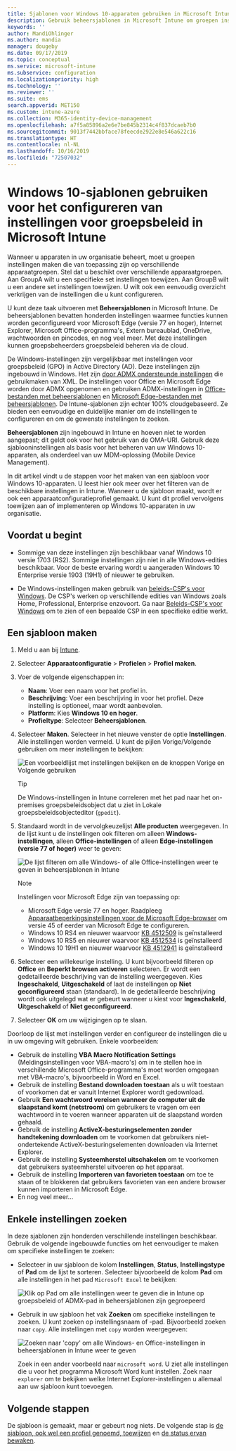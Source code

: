 ```yaml
---
title: Sjablonen voor Windows 10-apparaten gebruiken in Microsoft Intune - Azure | Microsoft Docs
description: Gebruik beheersjablonen in Microsoft Intune om groepen instellingen te maken voor Windows 10-apparaten. Gebruik deze instellingen in een apparaatconfiguratieprofiel om Office-programma's en Microsoft Edge te beheren, functies in Internet Explorer te beveiligen, toegang tot OneDrive te beheren, Extern bureaublad-functies te gebruiken, automatisch afspelen in te schakelen, instellingen voor energiebeheer in te stellen, afdrukken via HTTP te gebruiken, verschillende aanmeldingsopties te gebruiken en de grootte van het gebeurtenislogboek te beheren.
keywords: ''
author: MandiOhlinger
ms.author: mandia
manager: dougeby
ms.date: 09/17/2019
ms.topic: conceptual
ms.service: microsoft-intune
ms.subservice: configuration
ms.localizationpriority: high
ms.technology: ''
ms.reviewer: ''
ms.suite: ems
search.appverid: MET150
ms.custom: intune-azure
ms.collection: M365-identity-device-management
ms.openlocfilehash: a7f5a85896a2e6e7be845b2314c4f837dcaeb7b0
ms.sourcegitcommit: 9013f7442bbface78feecde2922e8e546a622c16
ms.translationtype: HT
ms.contentlocale: nl-NL
ms.lasthandoff: 10/16/2019
ms.locfileid: "72507032"
---
```

# <a name="use-windows-10-templates-to-configure-group-policy-settings-in-microsoft-intune"></a>Windows 10-sjablonen gebruiken voor het configureren van instellingen voor groepsbeleid in Microsoft Intune

Wanneer u apparaten in uw organisatie beheert, moet u groepen instellingen maken die van toepassing zijn op verschillende apparaatgroepen. Stel dat u beschikt over verschillende apparaatgroepen. Aan GroupA wilt u een specifieke set instellingen toewijzen. Aan GroupB wilt u een andere set instellingen toewijzen. U wilt ook een eenvoudig overzicht verkrijgen van de instellingen die u kunt configureren.

U kunt deze taak uitvoeren met **Beheersjablonen** in Microsoft Intune. De beheersjablonen bevatten honderden instellingen waarmee functies kunnen worden geconfigureerd voor Microsoft Edge (versie 77 en hoger), Internet Explorer, Microsoft Office-programma's, Extern bureaublad, OneDrive, wachtwoorden en pincodes, en nog veel meer. Met deze instellingen kunnen groepsbeheerders groepsbeleid beheren via de cloud.

De Windows-instellingen zijn vergelijkbaar met instellingen voor groepsbeleid (GPO) in Active Directory (AD). Deze instellingen zijn ingebouwd in Windows. Het zijn [door ADMX ondersteunde instellingen](https://docs.microsoft.com/windows/client-management/mdm/understanding-admx-backed-policies) die gebruikmaken van XML. De instellingen voor Office en Microsoft Edge worden door ADMX opgenomen en gebruiken ADMX-instellingen in [Office-bestanden met beheersjablonen](https://www.microsoft.com/download/details.aspx?id=49030) en [Microsoft Edge-bestanden met beheersjablonen](https://www.microsoftedgeinsider.com/enterprise). De Intune-sjablonen zijn echter 100% cloudgebaseerd. Ze bieden een eenvoudige en duidelijke manier om de instellingen te configureren en om de gewenste instellingen te zoeken.

**Beheersjablonen** zijn ingebouwd in Intune en hoeven niet te worden aangepast; dit geldt ook voor het gebruik van de OMA-URI. Gebruik deze sjablooninstellingen als basis voor het beheren van uw Windows 10-apparaten, als onderdeel van uw MDM-oplossing (Mobile Device Management).

In dit artikel vindt u de stappen voor het maken van een sjabloon voor Windows 10-apparaten. U leest hier ook meer over het filteren van de beschikbare instellingen in Intune. Wanneer u de sjabloon maakt, wordt er ook een apparaatconfiguratieprofiel gemaakt. U kunt dit profiel vervolgens toewijzen aan of implementeren op Windows 10-apparaten in uw organisatie.

## <a name="before-you-begin"></a>Voordat u begint

- Sommige van deze instellingen zijn beschikbaar vanaf Windows 10 versie 1703 (RS2). Sommige instellingen zijn niet in alle Windows-edities beschikbaar. Voor de beste ervaring wordt u aangeraden Windows 10 Enterprise versie 1903 (19H1) of nieuwer te gebruiken.

- De Windows-instellingen maken gebruik van [beleids-CSP's voor Windows](https://docs.microsoft.com/windows/client-management/mdm/policy-configuration-service-provider#policies-supported-by-group-policy-and-admx-backed-policies). De CSP's werken op verschillende edities van Windows zoals Home, Professional, Enterprise enzovoort. Ga naar [Beleids-CSP's voor Windows](https://docs.microsoft.com/windows/client-management/mdm/policy-configuration-service-provider#policies-supported-by-group-policy-and-admx-backed-policies) om te zien of een bepaalde CSP in een specifieke editie werkt.

## <a name="create-a-template"></a>Een sjabloon maken

1. Meld u aan bij [Intune](https://go.microsoft.com/fwlink/?linkid=2090973).
2. Selecteer **Apparaatconfiguratie** > **Profielen** > **Profiel maken**.
3. Voer de volgende eigenschappen in:

    - **Naam**: Voer een naam voor het profiel in.
    - **Beschrijving**: Voer een beschrijving in voor het profiel. Deze instelling is optioneel, maar wordt aanbevolen.
    - **Platform**: Kies **Windows 10 en hoger**.
    - **Profieltype**: Selecteer **Beheersjablonen**.

4. Selecteer **Maken**. Selecteer in het nieuwe venster de optie **Instellingen**. Alle instellingen worden vermeld. U kunt de pijlen Vorige/Volgende gebruiken om meer instellingen te bekijken:

    ![Een voorbeeldlijst met instellingen bekijken en de knoppen Vorige en Volgende gebruiken](./media/administrative-templates-windows/administrative-templates-sample-settings-list.png)

    > [!TIP]
    > De Windows-instellingen in Intune correleren met het pad naar het on-premises groepsbeleidsobject dat u ziet in Lokale groepsbeleidsobjecteditor (`gpedit`).

5. Standaard wordt in de vervolgkeuzelijst **Alle producten** weergegeven. In de lijst kunt u de instellingen ook filteren om alleen **Windows-instellingen**, alleen **Office-instellingen** of alleen **Edge-instellingen (versie 77 of hoger)** weer te geven:

    ![De lijst filteren om alle Windows- of alle Office-instellingen weer te geven in beheersjablonen in Intune](./media/administrative-templates-windows/administrative-templates-choose-windows-office-all-products.png)

    > [!NOTE]
    > Instellingen voor Microsoft Edge zijn van toepassing op:
    >
    > - Microsoft Edge versie 77 en hoger. Raadpleeg [Apparaatbeperkingsinstellingen voor de Microsoft Edge-browser](device-restrictions-windows-10.md#microsoft-edge-browser) om versie 45 of eerder van Microsoft Edge te configureren.
    > - Windows 10 RS4 en nieuwer waarvoor [KB 4512509](https://support.microsoft.com/kb/4512509) is geïnstalleerd
    > - Windows 10 RS5 en nieuwer waarvoor [KB 4512534](https://support.microsoft.com/kb/4512534) is geïnstalleerd
    > - Windows 10 19H1 en nieuwer waarvoor [KB 4512941](https://support.microsoft.com/kb/4512941) is geïnstalleerd

6. Selecteer een willekeurige instelling. U kunt bijvoorbeeld filteren op **Office** en **Beperkt browsen activeren** selecteren. Er wordt een gedetailleerde beschrijving van de instelling weergegeven. Kies **Ingeschakeld**, **Uitgeschakeld** of laat de instellingen op **Niet geconfigureerd** staan (standaard). In de gedetailleerde beschrijving wordt ook uitgelegd wat er gebeurt wanneer u kiest voor **Ingeschakeld**, **Uitgeschakeld** of **Niet geconfigureerd**.
7. Selecteer **OK** om uw wijzigingen op te slaan.

Doorloop de lijst met instellingen verder en configureer de instellingen die u in uw omgeving wilt gebruiken. Enkele voorbeelden:

- Gebruik de instelling **VBA Macro Notification Settings** (Meldingsinstellingen voor VBA-macro's) om in te stellen hoe in verschillende Microsoft Office-programma's moet worden omgegaan met VBA-macro's, bijvoorbeeld in Word en Excel.
- Gebruik de instelling **Bestand downloaden toestaan** als u wilt toestaan of voorkomen dat er vanuit Internet Explorer wordt gedownload.
- Gebruik **Een wachtwoord vereisen wanneer de computer uit de slaapstand komt (netstroom)** om gebruikers te vragen om een wachtwoord in te voeren wanneer apparaten uit de slaapstand worden gehaald.
- Gebruik de instelling **ActiveX-besturingselementen zonder handtekening downloaden** om te voorkomen dat gebruikers niet-ondertekende ActiveX-besturingselementen downloaden via Internet Explorer.
- Gebruik de instelling **Systeemherstel uitschakelen** om te voorkomen dat gebruikers systeemherstel uitvoeren op het apparaat.
- Gebruik de instelling **Importeren van favorieten toestaan** om toe te staan of te blokkeren dat gebruikers favorieten van een andere browser kunnen importeren in Microsoft Edge.
- En nog veel meer...

## <a name="find-some-settings"></a>Enkele instellingen zoeken

In deze sjablonen zijn honderden verschillende instellingen beschikbaar. Gebruik de volgende ingebouwde functies om het eenvoudiger te maken om specifieke instellingen te zoeken:

- Selecteer in uw sjabloon de kolom **Instellingen**, **Status**, **Instellingstype** of **Pad** om de lijst te sorteren. Selecteer bijvoorbeeld de kolom **Pad** om alle instellingen in het pad `Microsoft Excel` te bekijken:

  ![Klik op Pad om alle instellingen weer te geven die in Intune op groepsbeleid of ADMX-pad in beheersjablonen zijn gegroepeerd](./media/administrative-templates-windows/path-filter-shows-excel-options.png)

- Gebruik in uw sjabloon het vak **Zoeken** om specifieke instellingen te zoeken. U kunt zoeken op instellingsnaam of -pad. Bijvoorbeeld zoeken naar `copy`. Alle instellingen met `copy` worden weergegeven:

  ![Zoeken naar 'copy' om alle Windows- en Office-instellingen in beheersjablonen in Intune weer te geven](./media/administrative-templates-windows/search-copy-settings.png) 

  Zoek in een ander voorbeeld naar `microsoft word`. U ziet alle instellingen die u voor het programma Microsoft Word kunt instellen. Zoek naar `explorer` om te bekijken welke Internet Explorer-instellingen u allemaal aan uw sjabloon kunt toevoegen.

## <a name="next-steps"></a>Volgende stappen

De sjabloon is gemaakt, maar er gebeurt nog niets. De volgende stap is [de sjabloon, ook wel een profiel genoemd, toewijzen](device-profile-assign.md) en [de status ervan bewaken](device-profile-monitor.md).
